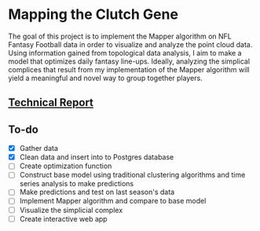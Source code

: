 # Mapping the Clutch Gene

The goal of this project is to implement the Mapper algorithm on NFL Fantasy
Football data in order to visualize and analyze the point cloud data. Using
information gained from topological data analysis, I aim to make a model that
optimizes daily fantasy line-ups. Ideally, analyzing the simplical complices
that result from my implementation of the Mapper algorithm will yield a 
meaningful and novel way to group together players.

## [Technical Report](report.md)

## To-do
- [x] Gather data
- [x] Clean data and insert into to Postgres database
- [ ] Create optimization function
- [ ] Construct base model using traditional clustering algorithms and
    time series analysis to make predictions
- [ ] Make predictions and test on last season's data
- [ ] Implement Mapper algorithm and compare to base model
- [ ] Visualize the simplicial complex
- [ ] Create interactive web app
